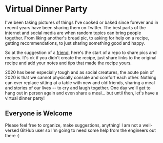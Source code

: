 # Virtual Dinner Party 

I've been taking pictures of things I've cooked or baked since forever and in recent years have been sharing them on Twitter. The best parts of the internet and social media are when random topics can bring people together. From liking another's bread pic, to asking for help on a recipe, getting recommendations, to just sharing something good and happy. 

So at the suggestion of a [friend](https://twitter.com/BettyJunod/status/1315002282941980672?s=20), here's the start of a repo to share pics and recipes. It's ok if you didn't create the recipe, just share links to the original recipe and add your notes and tips that made the recipe yours. 

2020 has been especially tough and as social creatures, the acute pain of 2020 is that we cannot physically console and comfort each other. Nothing can ever replace sitting at a table with new and old friends, sharing a meal and stories of our lives -- to cry and laugh together. One day we'll get to hang out in person again and even share a meal... but until then, let's have a virtual dinner party!

## Everyone is Welcome 

Please feel free to organize, make suggestions, anything! I am not a well-versed GitHub user so I'm going to need some help from the engineers out there :) 
